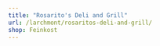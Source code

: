 ```yaml
---
title: "Rosarito's Deli and Grill"
url: /larchmont/rosaritos-deli-and-grill/
shop: Feinkost
---
```

